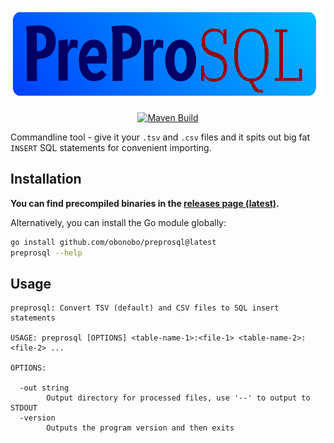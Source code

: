 <!-- Header and logo -->
<p align="center">
<a href="https://obonobo.github.io/preprosql/">
    <img src="site/public/logo-2-transparent.png"
         alt="Godzilla ERP"
         height="150rem"
         />
        </a>
</p>

<!-- Docs -->

<!-- CI/CD builds -->
<p align="center">
  <a href="https://github.com/obonobo/preprosql/actions/workflows/test.yml" target="_blank">
    <img src="https://github.com/obonobo/preprosql/actions/workflows/test.yml/badge.svg" alt="Maven Build" height="30rem">
  </a>
</p>

Commandline tool - give it your `.tsv` and `.csv` files and it spits out big fat
`INSERT` SQL statements for convenient importing.

## Installation

**You can find precompiled binaries in the [releases page (latest)](https://github.com/obonobo/preprosql/releases/tag/latest).**

Alternatively, you can install the Go module globally:

```bash
go install github.com/obonobo/preprosql@latest
preprosql --help
```

## Usage

```plaintext
preprosql: Convert TSV (default) and CSV files to SQL insert statements

USAGE: preprosql [OPTIONS] <table-name-1>:<file-1> <table-name-2>:<file-2> ...

OPTIONS:

  -out string
    	Output directory for processed files, use '--' to output to STDOUT
  -version
    	Outputs the program version and then exits
```
